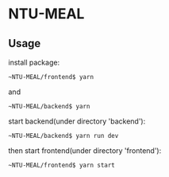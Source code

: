 # NTU-MEAL
## Usage
install package:
```
~NTU-MEAL/frontend$ yarn
```
and
```
~NTU-MEAL/backend$ yarn
```
start backend(under directory 'backend'):
```
~NTU-MEAL/backend$ yarn run dev
```
then start frontend(under directory 'frontend'):
```
~NTU-MEAL/frontend$ yarn start
```